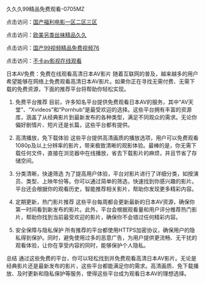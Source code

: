 
久久久99精品免费观看-0705MZ

点击访问：<a href="https://heiliaoga6s9v.pages.dev">国产福利电影一区二区三区</a>

点击访问：<a href="https://heiliaoow5kzm.pages.dev">欧美另类丝袜精品久久</a>

点击访问：<a href="https://heiliao2dmwwy.pages.dev">国产99视频精品免费视频76</a>

点击访问：<a href="https://heiliaoll4qsx.pages.dev">不卡av影视在线观看</a>



日本AV免费：免费在线观看高清日本AV影片
随着互联网的普及，越来越多的用户希望能够在网络上免费观看高清日本AV影片。如果你正在寻找无需付费、无需下载的免费资源，下面的推荐平台将帮助你轻松实现。

1. 免费平台推荐
目前，许多知名平台提供免费观看日本AV的服务，其中“AV天堂”、“Xvideos”和“Pornhub”是最受欢迎的选择。这些平台拥有丰富的资源库，涵盖了从经典影片到最新发布的各种类型，满足不同观众的需求。无论你偏好剧情片、短片还是长篇，这些平台都有提供。

2. 高清播放，免下载体验
这些平台提供高清画质的播放选项，用户可以免费观看1080p及以上分辨率的影片，带来极致清晰的观影体验。最棒的是，你无需下载任何文件，直接在浏览器中在线播放，省去下载影片的麻烦，并且节省了存储空间。

3. 分类清晰，快速筛选
为了提高用户体验，平台对影片进行了详细分类，如按演员、类型、上映年份等。你可以通过简单的筛选，快速找到你感兴趣的影片。平台还会根据你的观看历史，智能推荐相关影片，帮助你发现更多精彩内容。

4. 定期更新，热门影片推荐
这些平台每周都会更新最新的日本AV资源，确保你第一时间看到新发布的影片。此外，平台会根据观看量和用户评分推荐热门影片，帮助你找到当前最受欢迎的影片，确保你不会错过任何精彩内容。

5. 安全保障与隐私保护
所有推荐的平台都使用HTTPS加密协议，确保用户的隐私得到保护。同时，避免使用过多的恶意广告，为用户提供更流畅、无干扰的观看体验，让你在享受内容的同时，能够保护个人隐私。

总结
通过这些免费的平台，你可以轻松找到并免费观看高清日本AV影片。无论是经典影片还是最新发布的影片，这些平台都能满足你的需求。高清画质、免下载播放、及时更新和隐私保护等服务，使得这些平台成为观看日本AV的理想选择。





<span style="display:none;">[Canonical link]( https://github.com/new20250709/978520 ）</span>
